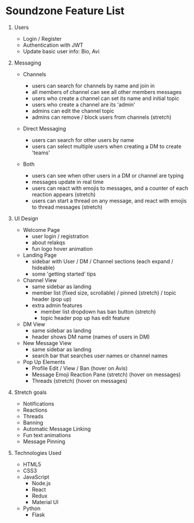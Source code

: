 # Soundzone Feature List
1. Users
    * Login / Register
    * Authentication with JWT
    * Update basic user info: Bio, Avi
2. Messaging
    * Channels
      * users can search for channels by name and join in
      * all members of channel can see all other members messages
      * users who create a channel can set its name and initial topic
      * users who create a channel are its 'admin'
      * admins can edit the channel topic
      * admins can remove / block users from channels (stretch)

    * Direct Messaging
      * users can search for other users by name
      * users can select multiple users when creating a DM to create 'teams'
    * Both
      * users can see when other users in a DM or channel are typing
      * messages update in real time
      * users can react with emojis to messages, and a counter of each reaction appears (stretch)
      * users can start a thread on any message, and react with emojis to thread messages (stretch)

3. UI Design
    * Welcome Page
      * user login / registration
      * about relakqs
      * fun logo hover animation
    * Landing Page
      * sidebar with User / DM / Channel sections (each expand / hideable)
      * some 'getting started' tips
    * Channel View
      * same sidebar as landing
      * member list (fixed size, scrollable) / pinned (stretch) / topic header (pop up)
      * extra admin features
        * member list dropdown has ban button (stretch)
        * topic header pop up has edit feature
    * DM View
      * same sidebar as landing
      * header shows DM name (names of users in DM)
    * New Message View
      * same sidebar as landing
      * search bar that searches user names or channel names
    * Pop Up Elements
      * Profile Edit / View / Ban (hover on Avis)
      * Message Emoji Reaction Pane (stretch) (hover on messages)
      * Threads (stretch) (hover on messages)

4. Stretch goals
    * Notifications
    * Reactions
    * Threads
    * Banning
    * Automatic Message Linking
    * Fun text animations
    * Message Pinning

5. Technologies Used
    * HTML5
    * CSS3
    * JavaScript
      * Node.js
      * React
      * Redux
      * Material UI
    * Python
      * Flask
